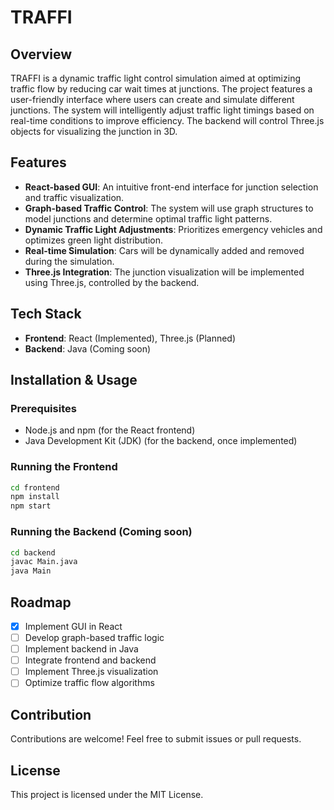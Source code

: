 # TRAFFI

## Overview
TRAFFI is a dynamic traffic light control simulation aimed at optimizing traffic flow by reducing car wait times at junctions. The project features a user-friendly interface where users can create and simulate different junctions. The system will intelligently adjust traffic light timings based on real-time conditions to improve efficiency. The backend will control Three.js objects for visualizing the junction in 3D.

## Features
- **React-based GUI**: An intuitive front-end interface for junction selection and traffic visualization.
- **Graph-based Traffic Control**: The system will use graph structures to model junctions and determine optimal traffic light patterns.
- **Dynamic Traffic Light Adjustments**: Prioritizes emergency vehicles and optimizes green light distribution.
- **Real-time Simulation**: Cars will be dynamically added and removed during the simulation.
- **Three.js Integration**: The junction visualization will be implemented using Three.js, controlled by the backend.

## Tech Stack
- **Frontend**: React (Implemented), Three.js (Planned)
- **Backend**: Java (Coming soon)

## Installation & Usage
### Prerequisites
- Node.js and npm (for the React frontend)
- Java Development Kit (JDK) (for the backend, once implemented)

### Running the Frontend
```sh
cd frontend
npm install
npm start
```

### Running the Backend (Coming soon)
```sh
cd backend
javac Main.java
java Main
```

## Roadmap
- [x] Implement GUI in React
- [ ] Develop graph-based traffic logic
- [ ] Implement backend in Java
- [ ] Integrate frontend and backend
- [ ] Implement Three.js visualization
- [ ] Optimize traffic flow algorithms

## Contribution
Contributions are welcome! Feel free to submit issues or pull requests.

## License
This project is licensed under the MIT License.

